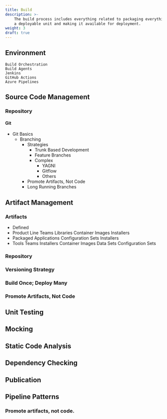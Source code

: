 ```yaml
---
title: Build
description: >-
    The build process includes everything related to packaging everything into 
    a deployable unit and making it available for deployment.
weight: 3
draft: true
---
```


## Environment
    Build Orchestration
    Build Agents
    Jenkins
    GitHub Actions
    Azure Pipelines
## Source Code Management
### Repository
#### Git
- Git Basics
    - Branching
        - Strategies
            - Trunk Based Development
            - Feature Branches
            - Complex
                - YAGNI
                - Gitflow
                - Others
        - Promote Artifacts, Not Code
        - Long Running Branches
## Artifact Management
### Artifacts
- Defined
- Product Line Teams
            Libraries
            Container Images
            Installers
- Packaged Applications
            Configuration Sets
            Installers
- Tools Teams
            Installers
            Container Images
            Data Sets
            Configuration Sets
### Repository
### Versioning Strategy
### Build Once; Deploy Many
### Promote Artifacts, Not Code
## Unit Testing
## Mocking
## Static Code Analysis
## Dependency Checking
## Publication
## Pipeline Patterns
### Promote artifacts, not code.
